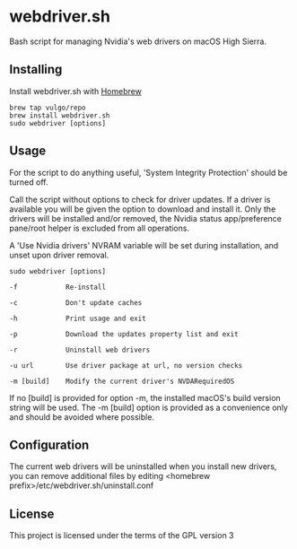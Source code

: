 # webdriver.sh

Bash script for managing Nvidia's web drivers on macOS High Sierra.

## Installing

Install webdriver.sh with [Homebrew](https://brew.sh)

```
brew tap vulgo/repo
brew install webdriver.sh
sudo webdriver [options]
```

## Usage

For the script to do anything useful, 'System Integrity Protection' should be turned off.

Call the script without options to check for driver updates. If a driver is available you will be given the option to download and install it. Only the drivers will be installed and/or removed, the Nvidia status app/preference pane/root helper is excluded from all operations.

A 'Use Nvidia drivers' NVRAM variable will be set during installation, and unset upon driver removal.

```
sudo webdriver [options]

-f            Re-install

-c            Don't update caches

-h            Print usage and exit

-p            Download the updates property list and exit

-r            Uninstall web drivers

-u url        Use driver package at url, no version checks

-m [build]    Modify the current driver's NVDARequiredOS
```

If no [build] is provided for option -m, the installed macOS's build version string will be used. The -m [build] option is provided as a convenience only and should be avoided where possible.

## Configuration

The current web drivers will be uninstalled when you install new drivers, you can remove additional files by editing \<homebrew prefix\>/etc/webdriver.sh/uninstall.conf

## License

This project is licensed under the terms of the GPL version 3

